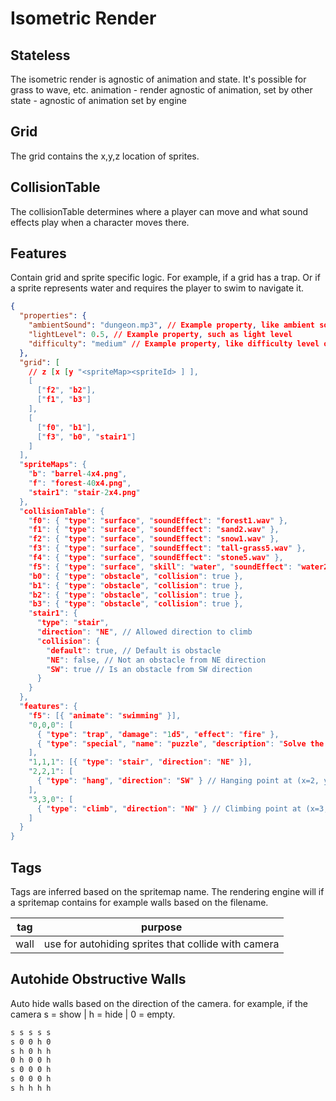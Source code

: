 # Isometric Render

## Stateless

The isometric render is agnostic of animation and state. It's possible for grass
to wave, etc. animation - render agnostic of animation, set by other state -
agnostic of animation set by engine

## Grid

The grid contains the x,y,z location of sprites.

## CollisionTable

The collisionTable determines where a player can move and what sound effects
play when a character moves there.

## Features

Contain grid and sprite specific logic. For example, if a grid has a trap. Or if
a sprite represents water and requires the player to swim to navigate it.

```json
{
  "properties": {
    "ambientSound": "dungeon.mp3", // Example property, like ambient sound for the area
    "lightLevel": 0.5, // Example property, such as light level
    "difficulty": "medium" // Example property, like difficulty level of the area
  },
  "grid": [
    // z [x [y "<spriteMap><spriteId> ] ],
    [
      ["f2", "b2"],
      ["f1", "b3"]
    ],
    [
      ["f0", "b1"],
      ["f3", "b0", "stair1"]
    ]
  ],
  "spriteMaps": {
    "b": "barrel-4x4.png",
    "f": "forest-40x4.png",
    "stair1": "stair-2x4.png"
  },
  "collisionTable": {
    "f0": { "type": "surface", "soundEffect": "forest1.wav" },
    "f1": { "type": "surface", "soundEffect": "sand2.wav" },
    "f2": { "type": "surface", "soundEffect": "snow1.wav" },
    "f3": { "type": "surface", "soundEffect": "tall-grass5.wav" },
    "f4": { "type": "surface", "soundEffect": "stone5.wav" },
    "f5": { "type": "surface", "skill": "water", "soundEffect": "water2.wav" },
    "b0": { "type": "obstacle", "collision": true },
    "b1": { "type": "obstacle", "collision": true },
    "b2": { "type": "obstacle", "collision": true },
    "b3": { "type": "obstacle", "collision": true },
    "stair1": {
      "type": "stair",
      "direction": "NE", // Allowed direction to climb
      "collision": {
        "default": true, // Default is obstacle
        "NE": false, // Not an obstacle from NE direction
        "SW": true // Is an obstacle from SW direction
      }
    }
  },
  "features": {
    "f5": [{ "animate": "swimming" }],
    "0,0,0": [
      { "type": "trap", "damage": "1d5", "effect": "fire" },
      { "type": "special", "name": "puzzle", "description": "Solve the puzzle" }
    ],
    "1,1,1": [{ "type": "stair", "direction": "NE" }],
    "2,2,1": [
      { "type": "hang", "direction": "SW" } // Hanging point at (x=2, y=2, z=1)
    ],
    "3,3,0": [
      { "type": "climb", "direction": "NW" } // Climbing point at (x=3, y=3, z=0)
    ]
  }
}
```

## Tags

Tags are inferred based on the spritemap name. The rendering engine will if a
spritemap contains for example walls based on the filename.

| tag  | purpose                                             |
| ---- | --------------------------------------------------- |
| wall | use for autohiding sprites that collide with camera |

## Autohide Obstructive Walls

Auto hide walls based on the direction of the camera. for example, if the camera
s = show | h = hide | 0 = empty.

```txt
s s s s s
s 0 0 h 0
s h 0 h h
0 h 0 0 h
s 0 0 0 h
s 0 0 0 h
s h h h h
```

